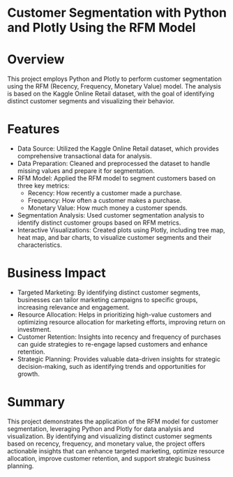 
# Customer Segmentation with Python and Plotly Using the RFM Model
# Overview

This project employs Python and Plotly to perform customer segmentation using the RFM (Recency, Frequency, Monetary Value) model. The analysis is based on the Kaggle Online Retail dataset, with the goal of identifying distinct customer segments and visualizing their behavior.

# Features

- Data Source: Utilized the Kaggle Online Retail dataset, which provides comprehensive transactional data for analysis.
- Data Preparation: Cleaned and preprocessed the dataset to handle missing values and prepare it for segmentation.
- RFM Model: Applied the RFM model to segment customers based on three key metrics:
    - Recency: How recently a customer made a purchase.
    - Frequency: How often a customer makes a purchase.
    - Monetary Value: How much money a customer spends.
- Segmentation Analysis: Used customer segmentation analysis to identify distinct customer groups based on RFM metrics.
- Interactive Visualizations: Created plots using Plotly, including tree map, heat map, and bar charts, to visualize customer segments and their characteristics.

# Business Impact

- Targeted Marketing: By identifying distinct customer segments, businesses can tailor marketing campaigns to specific groups, increasing relevance and engagement.
- Resource Allocation: Helps in prioritizing high-value customers and optimizing resource allocation for marketing efforts, improving return on investment.
- Customer Retention: Insights into recency and frequency of purchases can guide strategies to re-engage lapsed customers and enhance retention.
- Strategic Planning: Provides valuable data-driven insights for strategic decision-making, such as identifying trends and opportunities for growth.

# Summary

This project demonstrates the application of the RFM model for customer segmentation, leveraging Python and Plotly for data analysis and visualization. By identifying and visualizing distinct customer segments based on recency, frequency, and monetary value, the project offers actionable insights that can enhance targeted marketing, optimize resource allocation, improve customer retention, and support strategic business planning.
